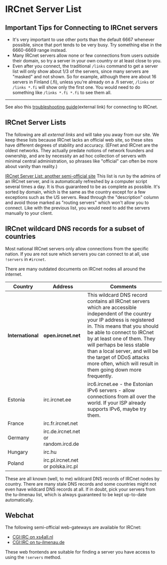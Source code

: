# IRCnet Server List

## Important Tips for Connecting to IRCnet servers

* It's very important to use other ports than the default 6667 whenever possible, since that port tends to be very busy. Try something else in the 6660-6669 range instead.
* Many IRCnet servers allow none or few connections from users outside their domain, so try a server in your own country or at least close to you.
* Even after you connect, the traditional `/links` command to get a server list will only show about 1/3 of the servers, since many servers are "masked" and not shown. So for example, although there are about 16 servers in Finland (.fi), unless you're already on a .fi server, `/links` or `/links *.fi` will show only the first one. You would need to do something like `/links *.fi *.fi` to see them all.

* * *

See also this [troubleshooting guide](http://www.ircnet.com/troubles.html)(external link) for connecting to IRCnet.


## IRCnet Server Lists

The following are all *external links* and will take you away from our site. We keep these lists because IRCnet lacks an official web site, so these sites have different degrees of stability and accuracy. 
(EFnet and IRCnet are the oldest networks. They actually predate notions of network founders and ownership, and are by necessity an ad hoc collection of servers with minimal central administration, so phrases like "official" can often be more about vanity than reality.)

[IRCnet Server List: another semi-official site](http://irc.tu-ilmenau.de/all_servers/)
This list is run by the admins of an IRCnet server, and is automatically refreshed by a computer script several times a day. It is thus guaranteed to be as complete as possible. It's sorted by domain, which is the same as the country except for a few exceptions such as the US servers. Read through the "description" column and avoid those marked as "routing servers" which won't allow you to connect. Like with the previous list, you would need to add the servers manually to your client.

## IRCnet wildcard DNS records for a subset of countries

Most national IRCnet servers only allow connections from the specific nation.
If you are not sure which servers you can connect to at all, use `!servers` in
`#ircnet`.

There are many outdated documents on IRCnet nodes all around the internet.

<table width="100%">
 <thead>
 <tr>
  <th>Country</th>
  <th>Address</th>
  <th>Comments</th>
 </tr>
 </thead>
 <tbody>
 <tr>
  <td><b>International</b></td>
  <td><b>open.ircnet.net</b></td>
  <td>This wildcard DNS record contains all IRCnet servers which are accessible independent of the country your IP address is registered in. This means that you should be able to connect to IRCnet by at least one of them. They will perhaps be less stable than a local server, and will be the target of DDoS attacks more often, which will result in them going down more frequently.</td>
 </tr>
 <tr>
  <td>Estonia</td>
  <td>irc.ircnet.ee</td>
  <td>irc6.ircnet.ee - the Estonian IPv6 servers - allow connections from all over the world. If your ISP already supports IPv6, maybe try them.
 </tr>
 <tr>
  <td>France</td>
  <td>irc.fr.ircnet.net</td>
 </tr>
 <tr>
  <td>Germany</td>
  <td>irc.de.ircnet.net or random.ircd.de</td>
  <td></td>
 </tr>
 <tr>
  <td>Hungary</td>
  <td>irc.hu</td>
  <td></td>
 </tr>
 <tr>
  <td>Poland</td>
  <td>irc.pl.ircnet.net or polska.irc.pl</td>
 </tr>
 </tbody>
</table>

These are all known (well, to me) wildcard DNS records of IRCnet nodes by country. There are many stale DNS records and some countries might not even have wildcard DNS records at all. If in doubt, pick your servers from the tu-ilmenau list, which is always guaranteed to be kept up-to-date automatically.

## Webchat

The following semi-official web-gateways are available for IRCnet:

* [CGI:IRC on xs4all.nl](http://webirc.xs4all.nl)
* [CGI:IRC on tu-ilmenau.de](http://irc.tu-ilmenau.de/web-irc/)

These web frontends are suitable for finding a server you have access to using the `!servers` method.


